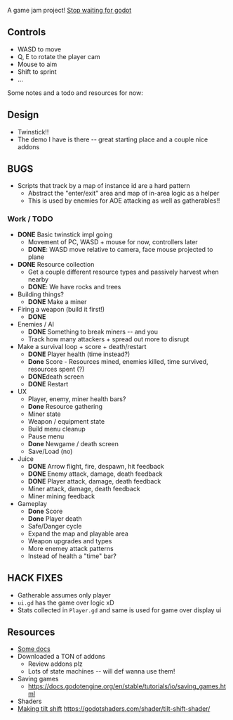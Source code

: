 A game jam project! [Stop waiting for godot](https://itch.io/jam/stop-waiting-for-godot)

## Controls
- WASD to move
- Q, E to rotate the player cam
- Mouse to aim
- Shift to sprint
- ...

Some notes and a todo and resources for now:

## Design
- Twinstick!!
- The demo I have is there -- great starting place and a couple nice addons

## BUGS
- Scripts that track by a map of instance id are a hard pattern
  - Abstract the "enter/exit" area and map of in-area logic as a helper
  - This is used by enemies for AOE attacking as well as gatherables!!


### Work / TODO
- **DONE** Basic twinstick impl going
  - Movement of PC, WASD + mouse for now, controllers later
  - **DONE**: WASD move relative to camera, face mouse projected to plane
- **DONE** Resource collection
  - Get a couple different resource types and passively harvest when nearby
  - **DONE**: We have rocks and trees
- Building things?
  - **DONE** Make a miner
- Firing a weapon (build it first!)
  - **DONE**
- Enemies / AI
  - **DONE** Something to break miners -- and you
  - Track how many attackers + spread out more to disrupt
- Make a survival loop + score + death/restart
  - **DONE** Player health (time instead?)
  - **Done** Score - Resources mined, enemies killed, time survived, resources spent (?)
  - **DONE**death screen
  - **DONE** Restart
- UX
  - Player, enemy, miner health bars?
  - **Done** Resource gathering
  - Miner state
  - Weapon / equipment state
  - Build menu cleanup
  - Pause menu
  - **Done** Newgame / death screen
  - Save/Load (no)
- Juice
  - **DONE** Arrow flight, fire, despawn, hit feedback
  - **DONE** Enemy attack, damage, death feedback
  - **DONE** Player attack, damage, death feedback
  - Miner attack, damage, death feedback
  - Miner mining feedback
- Gameplay
  - **Done** Score
  - **Done** Player death
  - Safe/Danger cycle
  - Expand the map and playable area
  - Weapon upgrades and types
  - More enemey attack patterns
  - Instead of health a "time" bar?

## HACK FIXES
- Gatherable assumes only player
- `ui.gd` has the game over logic xD
- Stats collected in `Player.gd` and same is used for game over display ui

## Resources
- [Some docs](https://docs.godotengine.org/en/stable/tutorials/physics/rigid_body.html)
- Downloaded a TON of addons
  - Review addons plz
  - Lots of state machines -- will def wanna use them!
- Saving games
  - https://docs.godotengine.org/en/stable/tutorials/io/saving_games.html
-	Shaders
- [Making tilt shift](https://www.youtube.com/watch?v=TZxsssoLwM8) https://godotshaders.com/shader/tilt-shift-shader/
